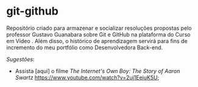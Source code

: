 # git-github
Repositório criado para armazenar e socializar resoluções propostas pelo professor Gustavo Guanabara sobre Git e GitHub na plataforma do Curso em Vídeo . Além disso, o histórico de aprendizagem servirá para fins de incremento do meu portfólio como Desenvolvedora Back-end.


*Sugestões*:
- Assista [aqui] o filme *The Internet's Own Boy: The Story of Aaron Swartz*  https://www.youtube.com/watch?v=2uj1EeiuK5U;